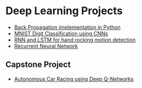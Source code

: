 # Deep Learning Projects

- [Back Propagation implementation in Python](https://github.com/hrshagrwl/back-propagation)
- [MNIST Digit Classification using CNNs](https://github.com/hrshagrwl/cnn-mnist-classification)
- [RNN and LSTM for hand rocking motion detection](https://github.com/hrshagrwl/body-rocking-behavior-recognition-rnn)
- [Recurrent Neural Network]()

## Capstone Project

- [Autonomous Car Racing using Deep Q-Networks](https://github.com/hrshagrwl/autonomous-car-racing)
